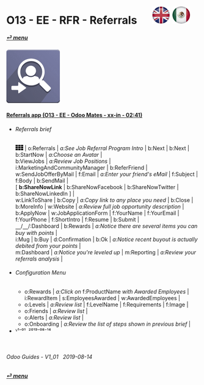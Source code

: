 # O13 - EE - RFR - Referrals &nbsp;&nbsp;&nbsp;&nbsp; [![en-uk](/doc/img/flg/en-uk-flg-btn-sml.png)](/en-uk/o13/ee/rfr/en-uk-o13-ee-rfr-guides.md) [ ![es-mx](/doc/img/flg/es-mx-flg-btn-sml.png)](/es-mx/o13/ee/rfr/es-mx-o13-ee-rfr-guides.md)
#### [_&#x23CE; menu_](/en-uk/o13/ee/en-uk-o13-ee-guides-menu.md "Back to EE menu")  
### ![rfr](/doc/img/app/big/rfr.png)
[ⱽ¹²³⁴⁵⁶⁷⁸⁹⁰⁻]: # (ⱽ¹²³⁴⁵⁶⁷⁸⁹⁰⁻)

#### [Referrals app (O13 - EE - Odoo Mates - xx-in - 02:41)](https://youtube.com/embed/Pp_CMD7_D5Y?autoplay=1&start=0&end=147&rel=0)  

- ###### Referrals brief
  ![apps](/doc/img/apps.png) | o:Referrals | _a:See Job Referral Program Intro_ | b:Next | b:Next | b:StartNow | _a:Choose an Avatar_ |  
  b:ViewJobs | _a:Review Job Positions_ | i:MarketingAndCommunityManager | b:ReferFriend |  
  w:SendJobOfferByMail | f:Email | _a:Enter your friend's eMail_ | f:Subject | f:Body | b:SendMail |  
  \[ **b:ShareNowLink** | b:ShareNowFacebook | b:ShareNowTwitter | b:ShareNowLinkedIn ] |  
  w:LinkToShare | b:Copy | _a:Copy link to any place you need_ | b:Close |  
  b:MoreInfo | w:Website | _a:Review full job opportunity description_ |  
  b:ApplyNow | w:JobApplicationForm | f:YourName | f:YourEmail | f:YourPhone | f:ShortIntro | f:Resume | b:Submit |  
  &#x23BD;/&#x23BD;/:Dashboard | b:Rewards | _a:Notice there are several items you can buy with points_ |  
  i:Mug | b:Buy | d:Confirmation | b:Ok | _a:Notice recent buyout is actually debited from your points_ |  
  m:Dashboard | _a:Notice you're leveled up_ | m:Reporting | _a:Review your referrals analysis_ |  
- ###### Configuration Menu
  - o:Rewards | _a:Click on_ f:ProductName _with Awarded Employees_ |  
    i:RewardItem | s:EmployeesAwarded | w:AwardedEmployees |  
  - o:Levels | _a:Review list_ | f:LevelName | f:Requirements | f:Image |  
  - o:Friends | _a:Review list_ |  
  - o:Alerts | _a:Review list_ |  
  - o:Onboarding | _a:Review the list of steps shown in previous brief_ |  
- ⱽ¹⁻⁰¹ &nbsp;²⁰¹⁹⁻⁰⁸⁻¹⁴

<br>

###### Odoo Guides - V1_01 &nbsp; 2019-08-14  
**[_&#x23CE; menu_](/en-uk/o13/ee/en-uk-o13-ee-guides-menu.md)**  
